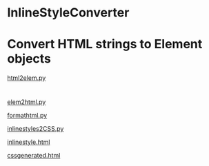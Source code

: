 # InlineStyleConverter

# Convert HTML strings to Element objects

<a href="https://github.com/p--q/InlineStyleConverter/blob/master/InlineStyleConverter/src/html2elem.py">html2elem.py</a>

# 


<a href="https://github.com/p--q/InlineStyleConverter/blob/master/InlineStyleConverter/src/elem2html.py">elem2html.py
</a>

<a href="https://github.com/p--q/InlineStyleConverter/blob/master/InlineStyleConverter/src/formathtml.py">formathtml.py
</a>

<a href="https://github.com/p--q/InlineStyleConverter/blob/master/InlineStyleConverter/src/inlinestyles2CSS.py">inlinestyles2CSS.py
</a>



<a href="https://github.com/p--q/InlineStyleConverter/blob/master/InlineStyleConverter/src/inlinestyle.html">inlinestyle.html
</a>


<a href="https://github.com/p--q/InlineStyleConverter/blob/master/InlineStyleConverter/src/cssgenerated.html">cssgenerated.html
</a>
